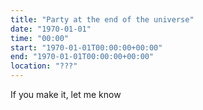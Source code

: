 ```yaml
---
title: "Party at the end of the universe"
date: "1970-01-01"
time: "00:00"
start: "1970-01-01T00:00:00+00:00"
end: "1970-01-01T00:00:00+00:00"
location: "???"
---
```


If you make it, let me know
